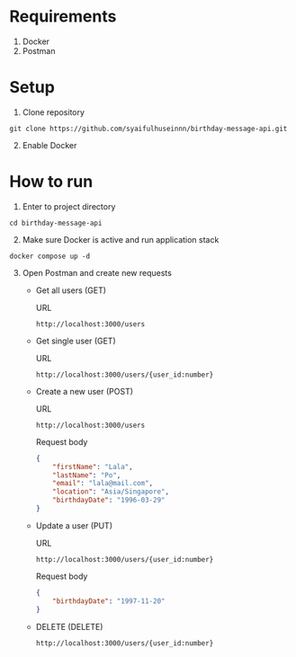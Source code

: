 # Requirements

1. Docker
2. Postman

# Setup

1. Clone repository
```shell
git clone https://github.com/syaifulhuseinnn/birthday-message-api.git
```
2. Enable Docker

# How to run

1. Enter to project directory
```shell
cd birthday-message-api
```
2. Make sure Docker is active and run application stack
```shell
docker compose up -d
```
3. Open Postman and create new requests
   - Get all users (GET)
		
		URL
		```
		http://localhost:3000/users
		```
	
	- Get single user (GET)
		
		URL
		```
		http://localhost:3000/users/{user_id:number}
		```

   - Create a new user (POST)
		
		URL
		```
		http://localhost:3000/users
		```
		
		Request body
		```json
		{
			"firstName": "Lala",
			"lastName": "Po",
			"email": "lala@mail.com",
			"location": "Asia/Singapore",
			"birthdayDate": "1996-03-29"
		}
		```

   - Update a user (PUT)
		
		URL
		```
		http://localhost:3000/users/{user_id:number}
		```
		
		Request body
		```json
		{
			"birthdayDate": "1997-11-20"
		}
		```

   - DELETE (DELETE)
		
		```
		http://localhost:3000/users/{user_id:number}
		```